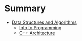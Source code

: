 # Summary

- [Data Structures and Algorithms](dsa/README.md)
    - [Into to Programming](dsa/01_intro_to_programming.md)
    - [C++ Architecture](dsa/02_architecture.md)